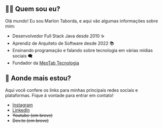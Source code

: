 ## 👨‍💻 Quem sou eu? 
Olá mundo! Eu sou Marlon Taborda, e aqui vão algumas informações sobre mim:
* Desenvolvedor Full Stack Java desde 2010 ☕
* Aprendiz de Arquiteto de Software desde 2022 📚
* Ensinando programação e falando sobre tecnologia em várias mídias sociais 🗨️
* Fundador da [MeoTab Tecnologia](https://meotab.com)
    
## 🚩 Aonde mais estou?
Aqui você confere os links para minhas principais redes sociais e plataformas. Fique à vontade para entrar em contato!
* [Instagram](https://www.instagram.com/meotaborda/)
* [LinkedIn](https://www.linkedin.com/in/marlon-taborda)
* ~~Youtube (em breve)~~
* ~~Dev.to (em breve)~~
<!--
**marlon-taborda/marlon-taborda** is a ✨ _special_ ✨ repository because its `README.md` (this file) appears on your GitHub profile.

Here are some ideas to get you started:

- 🔭 I’m currently working on ...
- 🌱 I’m currently learning ...
- 👯 I’m looking to collaborate on ...
- 🤔 I’m looking for help with ...
- 💬 Ask me about ...
- 📫 How to reach me: ...
- 😄 Pronouns: ...
- ⚡ Fun fact: ...
-->
